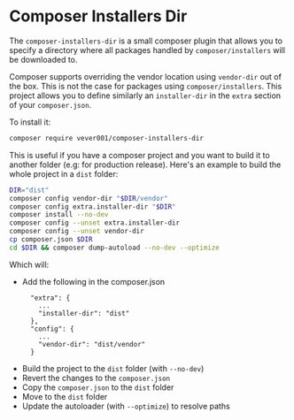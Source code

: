 # Composer Installers Dir

The `composer-installers-dir` is a small composer plugin that allows you to specify a directory where all packages
handled by `composer/installers` will be downloaded to.

Composer supports overriding the vendor location using `vendor-dir` out of the box.
This is not the case for packages using `composer/installers`.
This project allows you to define similarly an `installer-dir` in the `extra` section of your `composer.json`.

To install it:
```sh
composer require vever001/composer-installers-dir
```

This is useful if you have a composer project and you want to build it to another folder (e.g: for production release).
Here's an example to build the whole project in a `dist` folder:
```sh
DIR="dist"
composer config vendor-dir "$DIR/vendor"
composer config extra.installer-dir "$DIR"
composer install --no-dev
composer config --unset extra.installer-dir
composer config --unset vendor-dir
cp composer.json $DIR
cd $DIR && composer dump-autoload --no-dev --optimize
```

Which will:
  - Add the following in the composer.json
    ```
      "extra": {
        ...
        "installer-dir": "dist"
      },
      "config": {
        ...
        "vendor-dir": "dist/vendor"
      }
    ```
  - Build the project to the `dist` folder (with `--no-dev`)
  - Revert the changes to the `composer.json`
  - Copy the `composer.json` to the `dist` folder
  - Move to the `dist` folder
  - Update the autoloader (with `--optimize`) to resolve paths
